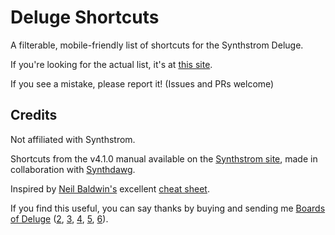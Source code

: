 # Deluge Shortcuts

A filterable, mobile-friendly list of shortcuts for the Synthstrom Deluge.

If you're looking for the actual list, it's at [this site](https://handeyeco.github.io/deluge-shortcuts/).

If you see a mistake, please report it! (Issues and PRs welcome)

## Credits

Not affiliated with Synthstrom.

Shortcuts from the v4.1.0 manual available on the [Synthstrom site](https://synthstrom.com/), made in collaboration with [Synthdawg](https://www.synthdawg.com/).

Inspired by [Neil Baldwin's](https://marmotaudio.co.uk/) excellent [cheat sheet](https://forums.synthstrom.com/discussion/2403/v3-cheat-sheet-iconized).

If you find this useful, you can say thanks by buying and sending me [Boards of Deluge](https://synth-patches.com/deluge/boards-of-deluge-1/) ([2](https://synth-patches.com/deluge/boards-of-deluge-2/), [3](https://synth-patches.com/deluge/boards-of-deluge-3/), [4](https://synth-patches.com/deluge/boards-of-deluge-4/), [5](https://synth-patches.com/deluge/boards-of-deluge-5/), [6](https://synth-patches.com/deluge/boards-of-deluge-6/)).
